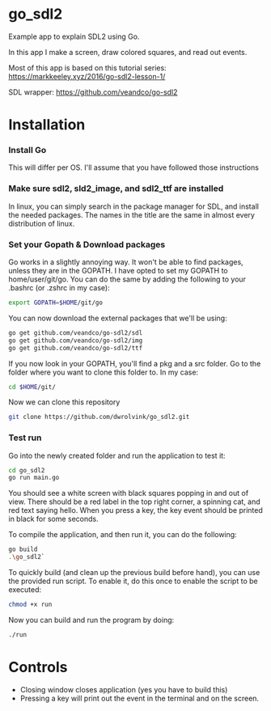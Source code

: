 # go_sdl2
Example app to explain SDL2 using Go. 

In this app I make a screen, draw colored squares, and read out events.

Most of this app is based on this tutorial series: https://markkeeley.xyz/2016/go-sdl2-lesson-1/

SDL wrapper: https://github.com/veandco/go-sdl2


# Installation
### Install Go
This will differ per OS. I'll assume that you have followed those instructions

### Make sure sdl2, sld2_image, and sdl2_ttf are installed
In linux, you can simply search in the package manager for SDL, and install the
needed packages. The names in the title are the same in almost every distribution of linux.

### Set your Gopath & Download packages
Go works in a slightly annoying way. It won't be able to find packages, unless they are
in the GOPATH. I have opted to set my GOPATH to home/user/git/go. You can do the same
by adding the following to your .bashrc (or .zshrc in my case):

```bash
export GOPATH=$HOME/git/go
```

You can now download the external packages that we'll be using:
```bash
go get github.com/veandco/go-sdl2/sdl
go get github.com/veandco/go-sdl2/img
go get github.com/veandco/go-sdl2/ttf
```

If you now look in your GOPATH, you'll find a pkg and a src folder.
Go to the folder where you want to clone this folder to. In my case:

```bash
cd $HOME/git/
```

Now we can clone this repository

```bash 
git clone https://github.com/dwrolvink/go_sdl2.git
```

### Test run
Go into the newly created folder and run the application to test it:
```bash
cd go_sdl2
go run main.go
```

You should see a white screen with black squares popping in and out of view.
There should be a red label in the top right corner, a spinning cat, and red text
saying hello. When you press a key, the key event should be printed in black for
some seconds.

To compile the application, and then run it, you can do the following:
```bash
go build
.\go_sdl2`
```

To quickly build (and clean up the previous build before hand), you can use the
provided run script. To enable it, do this once to enable the script to be executed:
```bash
chmod +x run
```

Now you can build and run the program by doing:
```bash
./run
```

# Controls
- Closing window closes application (yes you have to build this)
- Pressing a key will print out the event in the terminal and on the screen.
